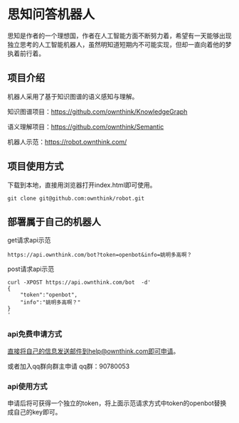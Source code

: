 # 思知问答机器人
  思知是作者的一个理想国，作者在人工智能方面不断努力着，希望有一天能够出现独立思考的人工智能机器人，虽然明知道短期内不可能实现，但却一直向着他的梦执着前行着。

## 项目介绍
机器人采用了基于知识图谱的语义感知与理解。

知识图谱项目：https://github.com/ownthink/KnowledgeGraph

语义理解项目：https://github.com/ownthink/Semantic

机器人示范：https://robot.ownthink.com/

## 项目使用方式
下载到本地，直接用浏览器打开index.html即可使用。
```shell
git clone git@github.com:ownthink/robot.git
```

## 部署属于自己的机器人
get请求api示范
```
https://api.ownthink.com/bot?token=openbot&info=姚明多高啊？
```
post请求api示范
```
curl -XPOST https://api.ownthink.com/bot  -d'
{
	"token":"openbot",
	"info":"姚明多高啊？"
}
'
```

### api免费申请方式
直接将自己的信息发送邮件到help@ownthink.com即可申请。

或者加入qq群向群主申请 qq群：90780053

### api使用方式

申请后将可获得一个独立的token，将上面示范请求方式中token的openbot替换成自己的key即可。


